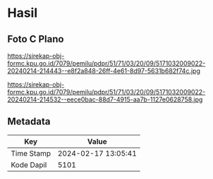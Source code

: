 # Hasil

## Foto C Plano

https://sirekap-obj-formc.kpu.go.id/7079/pemilu/pdpr/51/71/03/20/09/5171032009022-20240214-214443--e8f2a848-26ff-4e61-8d97-5631b682f74c.jpg

https://sirekap-obj-formc.kpu.go.id/7079/pemilu/pdpr/51/71/03/20/09/5171032009022-20240214-214532--eece0bac-88d7-4915-aa7b-1127e0628758.jpg


## Metadata

| Key        | Value               |
| ---------- | ------------------- |
| Time Stamp | 2024-02-17 13:05:41 |
| Kode Dapil | 5101                |



